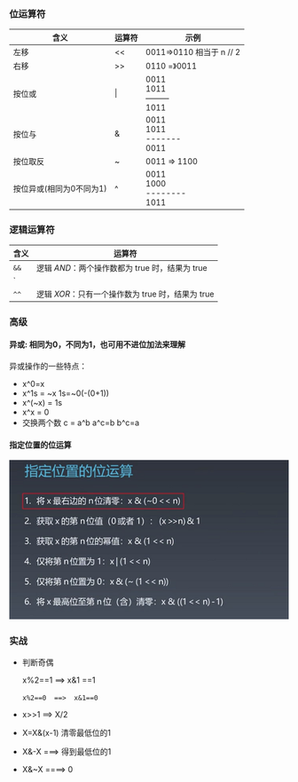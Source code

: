### 位运算符

| 含义                     | 运算符 | 示例                             |
| ------------------------ | ------ | -------------------------------- |
| 左移                     | <<     | 0011=>0110  相当于 n // 2        |
| 右移                     | >>     | 0110 =》0011                     |
| 按位或                   | \|     | 0011<br>1011<br>———<br>1011      |
| 按位与                   | &      | 0011<br>1011<br>-------<br>0011  |
| 按位取反                 | ~      | 0011   => 1100                   |
| 按位异或(相同为0不同为1) | ^      | 0011<br>1000<br>--------<br>1011 |

###  逻辑运算符

| 含义 | 运算符                                             |
| ---- | -------------------------------------------------- |
| `&&` | 逻辑 *AND*：两个操作数都为 true 时，结果为 true    |
| `||` | 逻辑 *OR*：一个或两个操作数为 true 时，结果为 true |
| `^^` | 逻辑 *XOR*：只有一个操作数为 true 时，结果为 true  |

### 高级

#### 异或: 相同为0，不同为1，也可用不进位加法来理解

异或操作的一些特点：

- x^0=x
- x^1s = ~x   1s=~0(-(0+1))
- x^(~x) = 1s
- x^x = 0
- 交换两个数  c = a^b  a^c=b   b^c=a   

#### 指定位置的位运算

![image-20210825123808193](概念.assets/image-20210825123808193.png)

### 实战

- 判断奇偶

  x%2==1  ==>  x&1 ==1

  `x%2==0  ==>  x&1==0`

- x>>1  ==>  X/2
- X=X&(x-1) 清零最低位的1
- X&-X   ===> 得到最低位的1
- X&~X ====> 0  
